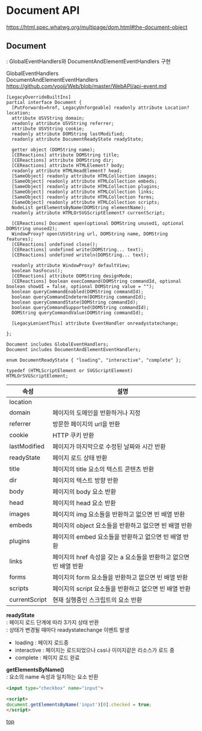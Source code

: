 # Document API

https://html.spec.whatwg.org/multipage/dom.html#the-document-object



## Document
: GlobalEventHandlers와 DocumentAndElementEventHandlers 구현

GlobalEventHandlers  
 DocumentAndElementEventHandlers  
https://github.com/yoojj/Web/blob/master/WebAPI/api-event.md


```webidl
[LegacyOverrideBuiltIns]
partial interface Document {
  [PutForwards=href, LegacyUnforgeable] readonly attribute Location? location;
  attribute USVString domain;
  readonly attribute USVString referrer;
  attribute USVString cookie;
  readonly attribute DOMString lastModified;
  readonly attribute DocumentReadyState readyState;

  getter object (DOMString name);
  [CEReactions] attribute DOMString title;
  [CEReactions] attribute DOMString dir;
  [CEReactions] attribute HTMLElement? body;
  readonly attribute HTMLHeadElement? head;
  [SameObject] readonly attribute HTMLCollection images;
  [SameObject] readonly attribute HTMLCollection embeds;
  [SameObject] readonly attribute HTMLCollection plugins;
  [SameObject] readonly attribute HTMLCollection links;
  [SameObject] readonly attribute HTMLCollection forms;
  [SameObject] readonly attribute HTMLCollection scripts;
  NodeList getElementsByName(DOMString elementName);
  readonly attribute HTMLOrSVGScriptElement? currentScript;

  [CEReactions] Document open(optional DOMString unused1, optional DOMString unused2);
  WindowProxy? open(USVString url, DOMString name, DOMString features);
  [CEReactions] undefined close();
  [CEReactions] undefined write(DOMString... text);
  [CEReactions] undefined writeln(DOMString... text);

  readonly attribute WindowProxy? defaultView;
  boolean hasFocus();
  [CEReactions] attribute DOMString designMode;
  [CEReactions] boolean execCommand(DOMString commandId, optional boolean showUI = false, optional DOMString value = "");
  boolean queryCommandEnabled(DOMString commandId);
  boolean queryCommandIndeterm(DOMString commandId);
  boolean queryCommandState(DOMString commandId);
  boolean queryCommandSupported(DOMString commandId);
  DOMString queryCommandValue(DOMString commandId);

  [LegacyLenientThis] attribute EventHandler onreadystatechange;

};

Document includes GlobalEventHandlers;
Document includes DocumentAndElementEventHandlers;

enum DocumentReadyState { "loading", "interactive", "complete" };

typedef (HTMLScriptElement or SVGScriptElement) HTMLOrSVGScriptElement;
```


속성 | 설명
---|---
location |
domain   | 페이지의 도메인을 반환하거나 지정  
referrer | 방문한 페이지의 url을 반환
cookie   | HTTP 쿠키 반환
lastModified  | 페이지가 마지막으로 수정된 날짜와 시간 반환
readyState    | 페이지 로드 상태 반환  
title    | 페이지의 title 요소의 텍스트 콘텐츠 반환  
dir      | 페이지의 텍스트 방향 반환  
body     | 페이지의 body 요소 반환
head     | 페이지의 head 요소 반환
images   | 페이지의 img 요소들을 반환하고 없으면 빈 배열 반환
embeds   | 페이지의 object 요소들을 반환하고 없으면 빈 배열 반환
plugins  | 페이지의 embed 요소들을 반환하고 없으면 빈 배열 반환
links    | 페이지의 href 속성을 갖는 a 요소들을 반환하고 없으면 빈 배열 반환
forms    | 페이지의 form 요소들을 반환하고 없으면 빈 배열 반환
scripts  | 페이지의 script 요소들을 반환하고 없으면 빈 배열 반환
currentScript | 현재 실행중인 스크립트의 요소 반환  


**readyState**  
: 페이지 로드 단계에 따라 3가지 상태 반환    
: 상태가 변경될 때마다 readystatechange 이벤트 발생      

- loading : 페이지 로드중
- interactive : 페이지는 로드되었으나 css나 이미지같은 리소스가 로드 중
- complete : 페이지 로드 완료


**getElementsByName()**   
: 요소의 name 속성과 일치하는 요소 반환  

```html
<input type="checkbox" name="input">

<script>
document.getElementsByName('input')[0].checked = true;
</script>
```



[top](#)
